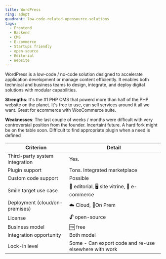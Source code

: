 ```yaml
---
title: WordPress
ring: adopt
quadrant: low-code-related-opensource-solutions
tags:
  - Frontend
  - Backend
  - CMS
  - E-commerce
  - Startups friendly
  - open-source
  - Editorial
  - Website
---
```


WordPress is a low-code / no-code solution designed to accelerate application development or manage content efficiently. It enables both technical and business teams to design, integrate, and deploy digital solutions with modular capabilities.

**Strengths**: It's the #1 PHP CMS that powerd more than half of the PHP website on the planet. It's free to use, can sell services around it all we want. Great for ecommerce with WooCommerce suite.

**Weaknesses**: The last couple of weeks / months were difficult with very controversial position from the founder. Incertaint future. A hard fork might be on the table soon. Difficult to find appropriate plugin when a need is defined

| Criterion | Detail |
|----------|--------|
| Third-party system integration | Yes. |
| Plugin support | Tons. Integrated marketplace |
| Custom code support | Possible |
| Smile target use case | 📰 editorial, 🖥️ site vitrine, 🛒 e-commerce |
| Deployment (cloud/on-premises) | ☁️ Cloud, 📍On Prem |
| License | 🔓 open-source |
| Business model | 🆓 free |
| Integration opportunity | Both model |
| Lock-in level | Some - Can export code and re-use elsewhere with work |
